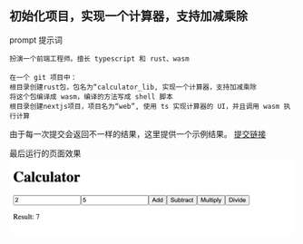 ## 初始化项目，实现一个计算器，支持加减乘除

prompt 提示词

```
扮演一个前端工程师。擅长 typescript 和 rust、wasm

在一个 git 项目中：
根目录创建rust包，包名为“calculator_lib, 实现一个计算器，支持加减乘除
将这个包编译成 wasm，编译的方法写成 shell 脚本
根目录创建nextjs项目，项目名为“web”, 使用 ts 实现计算器的 UI，并且调用 wasm 执行计算
```

由于每一次提交会返回不一样的结果，这里提供一个示例结果。
[提交链接](https://chat.openai.com/share/4d808faf-a3b3-41a3-b019-7f313c19968d)

最后运行的页面效果
![页面效果](static/image.png)
